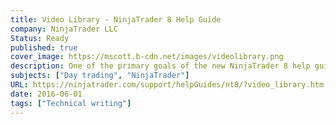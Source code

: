 ```yaml
---
title: Video Library - NinjaTrader 8 Help Guide
company: NinjaTrader LLC
Status: Ready
published: true
cover_image: https://mscott.b-cdn.net/images/videolibrary.png
description: One of the primary goals of the new NinjaTrader 8 help guide was to make it media-rich and user-friendly. Where possible, we tried to include videos to help users understand software operation concepts and tutorials. I was involved with planning and writing many of the scripts that were used in our collection of videos, and was also responsible for updating the help guide with the video content as each new video was released. This page shows an overview list of all the videos available through the help guide.
subjects: ["Day trading", "NinjaTrader"]
URL: https://ninjatrader.com/support/helpGuides/nt8/?video_library.htm
date: 2016-06-01
tags: ["Technical writing"]
---
```

